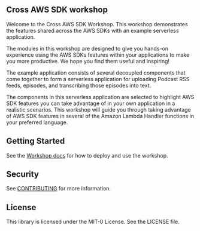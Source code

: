 ## Cross AWS SDK workshop

Welcome to the Cross AWS SDK Workshop. This workshop demonstrates the features
shared across the AWS SDKs with an example serverless application.

The modules in this workshop are designed to give you hands-on experience using
the AWS SDKs features within your applications to make you more productive. We
hope you find them useful and inspiring!

The example application consists of several decoupled components that come
together to form a serverless application for uploading Podcast RSS feeds,
episodes, and transcribing those episodes into text.

The components in this serverless application are selected to highlight AWS SDK
features you can take advantage of in your own application in a realistic
scenarios. This workshop will guide you through taking advantage of AWS SDK
features in several of the Amazon Lambda Handler functions in your preferred
language.

## Getting Started

See the [Workshop docs](https://catalog.us-east-1.prod.workshops.aws/v2/workshops/5f605811-06e9-4970-bbab-f9725f8dae7f/en-US/)
for how to deploy and use the workshop.

## Security

See [CONTRIBUTING](CONTRIBUTING.md#security-issue-notifications) for more information.

## License

This library is licensed under the MIT-0 License. See the LICENSE file.

